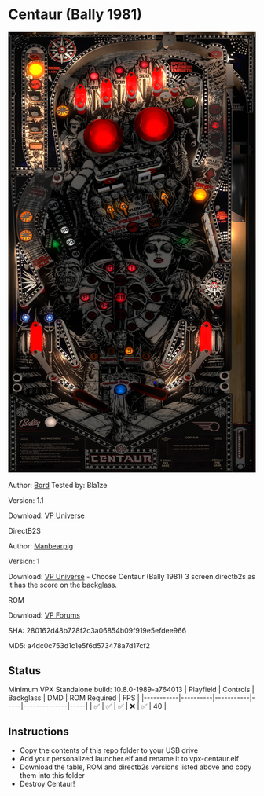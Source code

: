 # Centaur (Bally 1981)

![Table Preview](https://github.com/Bla1ze/vpx-images/blob/main/vpx-centaur.png)

Author: [Bord](https://vpuniverse.com/profile/9265-bord/)  Tested by: Bla1ze

Version: 1.1

Download: [VP Universe](https://vpuniverse.com/files/file/12948-centaur-bally-1981/)

DirectB2S

Author: [Manbearpig](https://vpuniverse.com/profile/32743-manbearpig/)

Version: 1

Download: [VP Universe](https://vpuniverse.com/files/file/11861-centaur-bally-1981-b2s-full-dmd-and-3-screen/) - Choose Centaur (Bally 1981) 3 screen.directb2s as it has the score on the backglass.

ROM

Download: [VP Forums](https://www.vpforums.org/index.php?app=downloads&showfile=658)

SHA: 280162d48b728f2c3a06854b09f919e5efdee966

MD5: a4dc0c753d1c1e5f6d573478a7d17cf2

## Status 

Minimum VPX Standalone build: 10.8.0-1989-a764013
| Playfield | Controls | Backglass | DMD | ROM Required | FPS | 
|-----------|----------|-----------|-----|--------------|-----|
| :white_check_mark: | :white_check_mark: | :white_check_mark: | :x: | :white_check_mark: | 40 |

## Instructions

- Copy the contents of this repo folder to your USB drive
- Add your personalized launcher.elf and rename it to vpx-centaur.elf
- Download the table, ROM and directb2s versions listed above and copy them into this folder
- Destroy Centaur!
